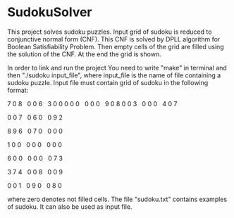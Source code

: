 # SudokuSolver
This project solves sudoku puzzles. Input grid of sudoku is reduced to conjunctive normal form (CNF). This CNF is solved by DPLL algorithm for Boolean Satisfiability Problem. Then empty cells of the grid are filled using the solution of the CNF. At the end the grid is shown.

In order to link and run the project You need to write "make" in terminal and then "./sudoku input_file", where input_file is the name of file containing a sudoku puzzle. Input file must contain grid of sudoku in the following format: 


7 0 8 &nbsp; 0 0 6 &nbsp; 3 0 0 
0 0 0 &nbsp; 0 0 0 &nbsp; 9 0 8
0 0 3 &nbsp; 0 0 0 &nbsp; 4 0 7

0 0 7 &nbsp; 0 6 0 &nbsp; 0 9 2

8 9 6 &nbsp; 0 7 0 &nbsp; 0 0 0

1 0 0 &nbsp; 0 0 0 &nbsp; 0 0 0

6 0 0 &nbsp; 0 0 0 &nbsp; 0 7 3

3 7 4 &nbsp; 0 0 8 &nbsp; 0 0 9

0 0 1 &nbsp; 0 9 0 &nbsp; 0 8 0

where zero denotes not filled cells. The file "sudoku.txt" contains examples of sudoku. It can also be used as input file.
